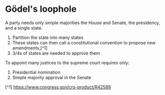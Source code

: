 
Gödel's loophole
================

A party needs only simple majorities the House and Senate, the presidency, and a single state.

1. Partition the state into many states
2. These states can then call a constitutional convention to propose new amendments,[^1]
3. 3/4s of states are needed to approve them

To appoint many justices to the supreme court requires only:

1. Presidential nomination
2. Simple majority approval in the Senate

[^1] https://www.congress.gov/crs-product/R42589
